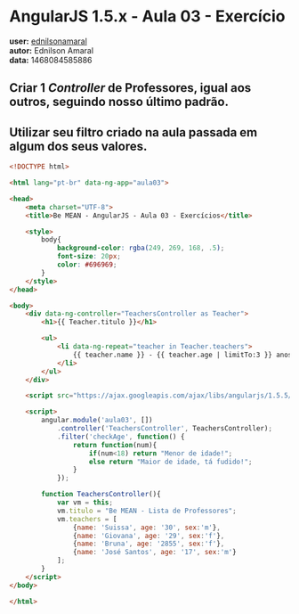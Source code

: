 # AngularJS 1.5.x - Aula 03 - Exercício  
**user:** [ednilsonamaral](https://github.com/ednilsonamaral)  
**autor:** Ednilson Amaral  
**data:** 1468084585886


## Criar 1 *Controller* de Professores, igual aos outros, seguindo nosso último padrão.  

## Utilizar seu filtro criado na aula passada em algum dos seus valores.

```html  
<!DOCTYPE html>

<html lang="pt-br" data-ng-app="aula03">

<head>
    <meta charset="UTF-8">
    <title>Be MEAN - AngularJS - Aula 03 - Exercícios</title>

    <style>
        body{
            background-color: rgba(249, 269, 168, .5);
            font-size: 20px;
            color: #696969;
        }
    </style>
</head>

<body>
    <div data-ng-controller="TeachersController as Teacher">
        <h1>{{ Teacher.titulo }}</h1>

        <ul>
            <li data-ng-repeat="teacher in Teacher.teachers">
                {{ teacher.name }} - {{ teacher.age | limitTo:3 }} anos <em>({{ teacher.age | checkAge }})</em> - {{ teacher.sex | uppercase }}
            </li>
        </ul>
    </div>

    <script src="https://ajax.googleapis.com/ajax/libs/angularjs/1.5.5/angular.min.js"></script>

    <script>
        angular.module('aula03', [])
            .controller('TeachersController', TeachersController);
            .filter('checkAge', function() {
                return function(num){
                    if(num<18) return "Menor de idade!";
                    else return "Maior de idade, tá fudido!";
                }
            });

        function TeachersController(){
            var vm = this;
            vm.titulo = "Be MEAN - Lista de Professores";
            vm.teachers = [
                {name: 'Suissa', age: '30', sex:'m'},
                {name: 'Giovana', age: '29', sex:'f'},
                {name: 'Bruna', age: '2855', sex:'f'},
                {name: 'José Santos', age: '17', sex:'m'}
            ];
        }
    </script>
</body>

</html>
```
